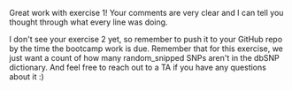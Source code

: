 Great work with exercise 1! Your comments are very clear and I can tell you thought through what every line was doing.

I don't see your exercise 2 yet, so remember to push it to your GitHub repo by the time the bootcamp work is due. Remember that for this exercise, we just want a count of how many random_snipped SNPs aren't in the dbSNP dictionary. And feel free to reach out to a TA if you have any questions about it :)
